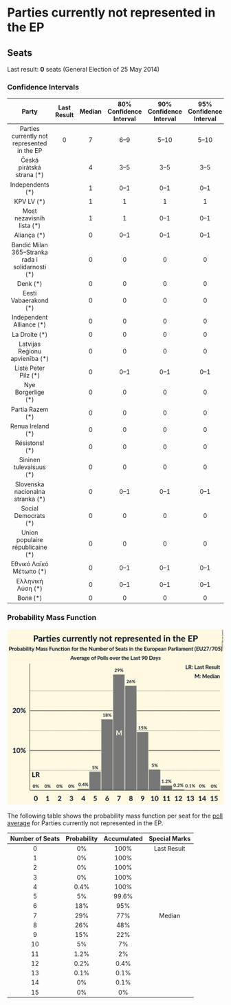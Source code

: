# Parties currently not represented in the EP

## Seats

Last result: **0** seats (General Election of 25 May 2014)

### Confidence Intervals

| Party | Last Result | Median | 80% Confidence Interval | 90% Confidence Interval | 95% Confidence Interval | 99% Confidence Interval |
|:-----:|:-----------:|:------:|:-----------------------:|:-----------------------:|:-----------------------:|:-----------------------:|
| Parties currently not represented in the EP | 0 | 7 | 6–9 | 5–10 | 5–10 | 5–11 |
| Česká pirátská strana (*) | | 4 | 3–5 | 3–5 | 3–5 | 2–6 |
| Independents (*) | | 1 | 0–1 | 0–1 | 0–1 | 0–1 |
| KPV LV (*) | | 1 | 1 | 1 | 1 | 1–2 |
| Most nezavisnih lista (*) | | 1 | 1 | 0–1 | 0–1 | 0–1 |
| Aliança (*) | | 0 | 0–1 | 0–1 | 0–1 | 0–1 |
| Bandić Milan 365–Stranka rada i solidarnosti (*) | | 0 | 0 | 0 | 0 | 0 |
| Denk (*) | | 0 | 0 | 0 | 0 | 0 |
| Eesti Vabaerakond (*) | | 0 | 0 | 0 | 0 | 0 |
| Independent Alliance (*) | | 0 | 0 | 0 | 0 | 0 |
| La Droite (*) | | 0 | 0 | 0 | 0 | 0 |
| Latvijas Reģionu apvienība (*) | | 0 | 0 | 0 | 0 | 0 |
| Liste Peter Pilz (*) | | 0 | 0–1 | 0–1 | 0–1 | 0–1 |
| Nye Borgerlige (*) | | 0 | 0 | 0 | 0 | 0 |
| Partia Razem (*) | | 0 | 0 | 0 | 0 | 0 |
| Renua Ireland (*) | | 0 | 0 | 0 | 0 | 0 |
| Résistons! (*) | | 0 | 0 | 0 | 0 | 0 |
| Sininen tulevaisuus (*) | | 0 | 0 | 0 | 0 | 0 |
| Slovenska nacionalna stranka (*) | | 0 | 0–1 | 0–1 | 0–1 | 0–1 |
| Social Democrats (*) | | 0 | 0 | 0 | 0 | 0 |
| Union populaire républicaine (*) | | 0 | 0 | 0 | 0 | 0 |
| Εθνικό Λαϊκό Μέτωπο (*) | | 0 | 0–1 | 0–1 | 0–1 | 0–1 |
| Ελληνική Λύση (*) | | 0 | 0–1 | 0–1 | 0–1 | 0–1 |
| Воля (*) | | 0 | 0 | 0 | 0 | 0–1 |

### Probability Mass Function

![Graph with seats probability mass function not yet produced](average-seats-pmf-partiescurrentlynotrepresentedintheep.png "Seats Probability Mass Function")

The following table shows the probability mass function per seat for the [poll average](average.html) for Parties currently not represented in the EP.

| Number of Seats | Probability | Accumulated | Special Marks |
|:---------------:|:-----------:|:-----------:|:-------------:|
| 0 | 0% | 100% | Last Result |
| 1 | 0% | 100% |  |
| 2 | 0% | 100% |  |
| 3 | 0% | 100% |  |
| 4 | 0.4% | 100% |  |
| 5 | 5% | 99.6% |  |
| 6 | 18% | 95% |  |
| 7 | 29% | 77% | Median |
| 8 | 26% | 48% |  |
| 9 | 15% | 22% |  |
| 10 | 5% | 7% |  |
| 11 | 1.2% | 2% |  |
| 12 | 0.2% | 0.4% |  |
| 13 | 0.1% | 0.1% |  |
| 14 | 0% | 0.1% |  |
| 15 | 0% | 0% |  |


